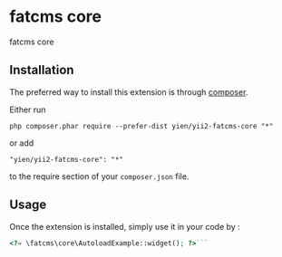 fatcms core
===========
fatcms core

Installation
------------

The preferred way to install this extension is through [composer](http://getcomposer.org/download/).

Either run

```
php composer.phar require --prefer-dist yien/yii2-fatcms-core "*"
```

or add

```
"yien/yii2-fatcms-core": "*"
```

to the require section of your `composer.json` file.


Usage
-----

Once the extension is installed, simply use it in your code by  :

```php
<?= \fatcms\core\AutoloadExample::widget(); ?>```